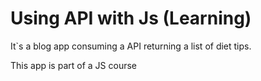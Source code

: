 # Using API with Js (Learning)

It`s a blog app consuming a API returning a list of diet tips.

This app is part of a JS course
